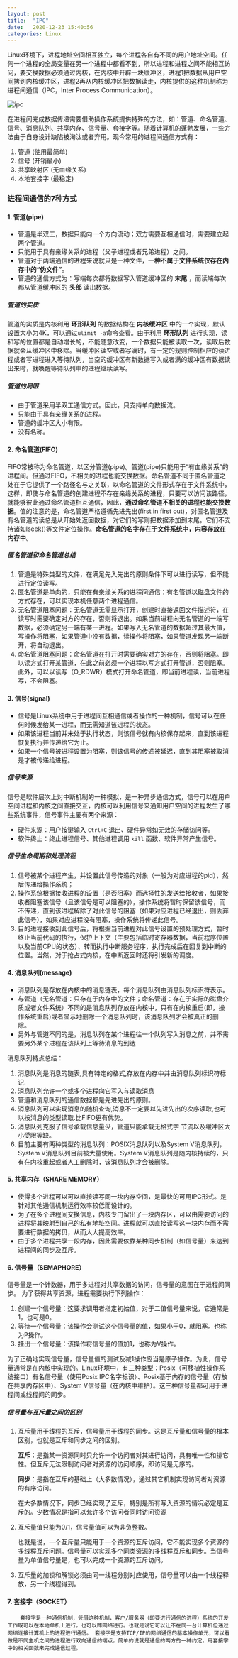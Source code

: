 ```yaml
---
layout: post
title:  "IPC"
date:   2020-12-23 15:40:56
categories: Linux
---
```


Linux环境下，进程地址空间相互独立，每个进程各自有不同的用户地址空间。任何一个进程的全局变量在另一个进程中都看不到，所以进程和进程之间不能相互访问，要交换数据必须通过内核，在内核中开辟一块缓冲区，进程1把数据从用户空间拷到内核缓冲区，进程2再从内核缓冲区把数据读走，内核提供的这种机制称为进程间通信（IPC，Inter Process Communication）。 

![ipc](https://github.com/qpointwang/qpointwang.github.io/blob/main/_pic/ipc.png)

在进程间完成数据传递需要借助操作系统提供特殊的方法，如：管道、命名管道、信号、消息队列、共享内存、信号量、套接字等。随着计算机的蓬勃发展，一些方法由于自身设计缺陷被淘汰或者弃用。现今常用的进程间通信方式有： 

1. 管道 (使用最简单)
2. 信号 (开销最小)
3. 共享映射区 (无血缘关系)
4. 本地套接字 (最稳定)

### 进程间通信的7种方式

#### 1. 管道(pipe)

* 管道是半双工，数据只能向一个方向流动；双方需要互相通信时，需要建立起两个管道。
* 只能用于具有亲缘关系的进程（父子进程或者兄弟进程）之间。
* 管道对于两端通信的进程来说就只是一种文件，**一种不属于文件系统仅存在内存中的“伪文件”**。
* 管道的通信方式为：写端每次都将数据写入管道缓冲区的 **末尾** ，而读端每次都从管道缓冲区的 **头部** 读出数据。

##### 管道的实质

管道的实质是内核利用 **环形队列** 的数据结构在 **内核缓冲区** 中的一个实现，默认设置大小为4K，可以通过`ulimit -a`命令查看。由于利用 **环形队列** 进行实现，读和写的位置都是自动增长的，不能随意改变，一个数据只能被读取一次，读取后数据就会从缓冲区中移除。当缓冲区读空或者写满时，有一定的规则控制相应的读进程或者写进程进入等待队列，当空的缓冲区有新数据写入或者满的缓冲区有数据读出来时，就唤醒等待队列中的进程继续读写。

##### 管道的局限

- 由于管道采用半双工通信方式。因此，只支持单向数据流。
- 只能由于具有亲缘关系的进程。
- 管道的缓冲区大小有限。
- 没有名称。

#### 2. 命名管道(FIFO)

FIFO常被称为命名管道，以区分管道(pipe)。管道(pipe)只能用于“有血缘关系”的进程间。但通过FIFO，不相关的进程也能交换数据。命名管道不同于匿名管道之处在于它提供了一个路径名与之关联，以命名管道的文件形式存在于文件系统中，这样，即使与命名管道的创建进程不存在亲缘关系的进程，只要可以访问该路径，就能够彼此通过命名管道相互通信，因此，**通过命名管道不相关的进程也能交换数据**。值的注意的是，命名管道严格遵循先进先出(first in first out)，对匿名管道及有名管道的读总是从开始处返回数据，对它们的写则把数据添加到末尾。它们不支持诸如lseek()等文件定位操作。**命名管道的名字存在于文件系统中，内容存放在内存中**。

##### 匿名管道和命名管道总结

1. 管道是特殊类型的文件，在满足先入先出的原则条件下可以进行读写，但不能进行定位读写。
2. 匿名管道是单向的，只能在有亲缘关系的进程间通信；有名管道以磁盘文件的方式存在，可以实现本机任意两个进程通信。
3. 无名管道阻塞问题：无名管道无需显示打开，创建时直接返回文件描述符，在读写时需要确定对方的存在，否则将退出。如果当前进程向无名管道的一端写数据，必须确定另一端有某一进程。如果写入无名管道的数据超过其最大值，写操作将阻塞，如果管道中没有数据，读操作将阻塞，如果管道发现另一端断开，将自动退出。
4. 命名管道阻塞问题：命名管道在打开时需要确实对方的存在，否则将阻塞。即以读方式打开某管道，在此之前必须一个进程以写方式打开管道，否则阻塞。此外，可以以读写（O_RDWR）模式打开命名管道，即当前进程读，当前进程写，不会阻塞。

#### 3. 信号(signal)

* 信号是Linux系统中用于进程间互相通信或者操作的一种机制，信号可以在任何时候发给某一进程，而无需知道该进程的状态。
* 如果该进程当前并未处于执行状态，则该信号就有内核保存起来，直到该进程恢复执行并传递给它为止。
* 如果一个信号被进程设置为阻塞，则该信号的传递被延迟，直到其阻塞被取消是才被传递给进程。

##### 信号来源

信号是软件层次上对中断机制的一种模拟，是一种异步通信方式，信号可以在用户空间进程和内核之间直接交互，内核可以利用信号来通知用户空间的进程发生了哪些系统事件，信号事件主要有两个来源：

* 硬件来源：用户按键输入 `Ctrl+C` 退出、硬件异常如无效的存储访问等。
* 软件终止：终止进程信号、其他进程调用 `kill` 函数、软件异常产生信号。

##### 信号生命周期和处理流程

1. 信号被某个进程产生，并设置此信号传递的对象（一般为对应进程的pid），然后传递给操作系统；
2. 操作系统根据接收进程的设置（是否阻塞）而选择性的发送给接收者，如果接收者阻塞该信号（且该信号是可以阻塞的），操作系统将暂时保留该信号，而不传递，直到该进程解除了对此信号的阻塞（如果对应进程已经退出，则丢弃此信号），如果对应进程没有阻塞，操作系统将传递此信号。
3. 目的进程接收到此信号后，将根据当前进程对此信号设置的预处理方式，暂时终止当前代码的执行，保护上下文（主要包括临时寄存器数据，当前程序位置以及当前CPU的状态）、转而执行中断服务程序，执行完成后在回复到中断的位置。当然，对于抢占式内核，在中断返回时还将引发新的调度。

#### 4. 消息队列(message)

* 消息队列是存放在内核中的消息链表，每个消息队列由消息队列标识符表示。
* 与管道（无名管道：只存在于内存中的文件；命名管道：存在于实际的磁盘介质或者文件系统）不同的是消息队列存放在内核中，只有在内核重启(即，操作系统重启)或者显示地删除一个消息队列时，该消息队列才会被真正的删除。
* 另外与管道不同的是，消息队列在某个进程往一个队列写入消息之前，并不需要另外某个进程在该队列上等待消息的到达

消息队列特点总结：

1. 消息队列是消息的链表,具有特定的格式,存放在内存中并由消息队列标识符标识.
2. 消息队列允许一个或多个进程向它写入与读取消息
3. 管道和消息队列的通信数据都是先进先出的原则。
4. 消息队列可以实现消息的随机查询,消息不一定要以先进先出的次序读取,也可以按消息的类型读取.比FIFO更有优势。
5. 消息队列克服了信号承载信息量少，管道只能承载无格式字 节流以及缓冲区大小受限等缺。
6. 目前主要有两种类型的消息队列：POSIX消息队列以及System V消息队列，System V消息队列目前被大量使用。System V消息队列是随内核持续的，只有在内核重起或者人工删除时，该消息队列才会被删除。

#### 5. 共享内存（SHARE MEMORY）

* 使得多个进程可以可以直接读写同一块内存空间，是最快的可用IPC形式。是针对其他通信机制运行效率较低而设计的。
* 为了在多个进程间交换信息，内核专门留出了一块内存区，可以由需要访问的进程将其映射到自己的私有地址空间。进程就可以直接读写这一块内存而不需要进行数据的拷贝，从而大大提高效率。
* 由于多个进程共享一段内存，因此需要依靠某种同步机制（如信号量）来达到进程间的同步及互斥。

#### 6. 信号量（SEMAPHORE）

信号量是一个计数器，用于多进程对共享数据的访问，信号量的意图在于进程间同步。
为了获得共享资源，进程需要执行下列操作：

1. 创建一个信号量：这要求调用者指定初始值，对于二值信号量来说，它通常是1，也可是0。
2. 等待一个信号量：该操作会测试这个信号量的值，如果小于0，就阻塞。也称为P操作。
3. 挂出一个信号量：该操作将信号量的值加1，也称为V操作。

为了正确地实现信号量，信号量值的测试及减1操作应当是原子操作。为此，信号量通常是在内核中实现的。Linux环境中，有三种类型：Posix（可移植性操作系统接口）有名信号量（使用Posix IPC名字标识）、Posix基于内存的信号量（存放在共享内存区中）、System V信号量（在内核中维护）。这三种信号量都可用于进程间或线程间的同步。

##### 信号量与互斥量之间的区别

1. 互斥量用于线程的互斥，信号量用于线程的同步。这是互斥量和信号量的根本区别，也就是互斥和同步之间的区别。

   **互斥**：是指某一资源同时只允许一个访问者对其进行访问，具有唯一性和排它性。但互斥无法限制访问者对资源的访问顺序，即访问是无序的。

   **同步**：是指在互斥的基础上（大多数情况），通过其它机制实现访问者对资源的有序访问。

   在大多数情况下，同步已经实现了互斥，特别是所有写入资源的情况必定是互斥的。少数情况是指可以允许多个访问者同时访问资源

2. 互斥量值只能为0/1，信号量值可以为非负整数。

   也就是说，一个互斥量只能用于一个资源的互斥访问，它不能实现多个资源的多线程互斥问题。信号量可以实现多个同类资源的多线程互斥和同步。当信号量为单值信号量是，也可以完成一个资源的互斥访问。

3. 互斥量的加锁和解锁必须由同一线程分别对应使用，信号量可以由一个线程释放，另一个线程得到。

#### 7. 套接字（SOCKET）

 		套接字是一种通信机制，凭借这种机制，客户/服务器（即要进行通信的进程）系统的开发工作既可以在本地单机上进行，也可以跨网络进行。也就是说它可以让不在同一台计算机但通过网络连接计算机上的进程进行通信。 套接字是支持TCP/IP的网络通信的基本操作单元，可以看做是不同主机之间的进程进行双向通信的端点，简单的说就是通信的两方的一种约定，用套接字中的相关函数来完成通信过程。 